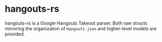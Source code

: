 # hangouts-rs

hangouts-rs is a Google Hangouts Takeout parser. Both raw structs mirroring the
organization of `Hangouts.json` and higher-level models are provided.
